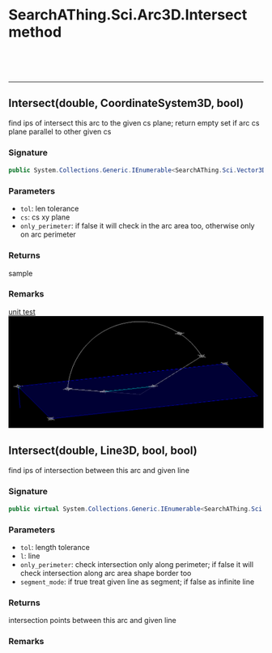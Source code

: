 # SearchAThing.Sci.Arc3D.Intersect method

<p>&nbsp;</p>
<p>&nbsp;</p>
<hr/>

## Intersect(double, CoordinateSystem3D, bool)
find ips of intersect this arc to the given cs plane; 
            return empty set if arc cs plane parallel to other given cs

### Signature
```csharp
public System.Collections.Generic.IEnumerable<SearchAThing.Sci.Vector3D> Intersect(double tol, CoordinateSystem3D cs, bool only_perimeter = True)
```
### Parameters
- `tol`: len tolerance
- `cs`: cs xy plane
- `only_perimeter`: if false it will check in the arc area too, otherwise only on arc perimeter

### Returns
sample
### Remarks
[unit test](/test/Arc3D/Arc3DTest_0001.cs)
            ![](/test/Arc3D/Arc3DTest_0001.png)
## Intersect(double, Line3D, bool, bool)
find ips of intersection between this arc and given line

### Signature
```csharp
public virtual System.Collections.Generic.IEnumerable<SearchAThing.Sci.Vector3D> Intersect(double tol, Line3D l, bool only_perimeter = True, bool segment_mode = False)
```
### Parameters
- `tol`: length tolerance
- `l`: line
- `only_perimeter`: check intersection only along perimeter; if false it will check intersection along arc area shape border too
- `segment_mode`: if true treat given line as segment; if false as infinite line

### Returns
intersection points between this arc and given line
### Remarks

